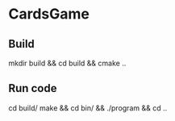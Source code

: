 # CardsGame

## Build
mkdir build && cd build && cmake ..

## Run code
cd build/
make && cd bin/ && ./program && cd ..
